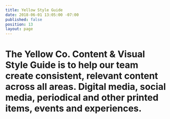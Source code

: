 ```yaml
---
title: Yellow Style Guide
date: 2018-06-01 13:05:00 -07:00
published: false
position: 13
layout: page
---
```


# The Yellow Co. Content & Visual Style Guide is to help our team create consistent, relevant content across all areas. Digital media, social media, periodical and other printed items, events and experiences.